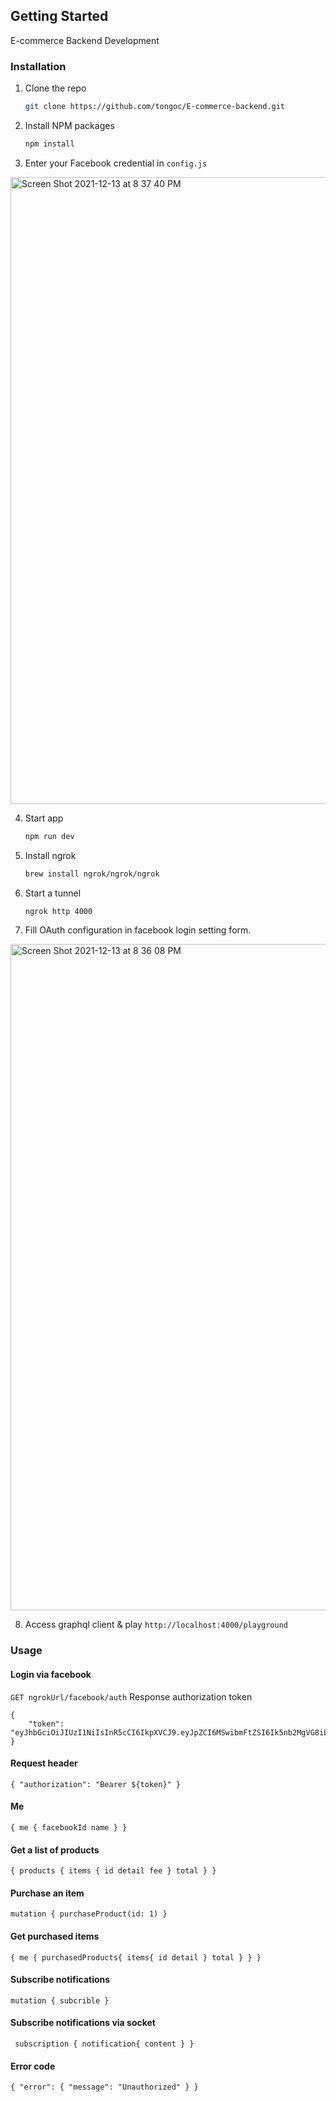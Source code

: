 
<!-- GETTING STARTED -->
## Getting Started

E-commerce Backend Development


### Installation

1. Clone the repo
   ```sh
   git clone https://github.com/tongoc/E-commerce-backend.git
   ```
2. Install NPM packages
   ```sh
   npm install
   ```

3. Enter your Facebook credential in `config.js`
<img width="1003" alt="Screen Shot 2021-12-13 at 8 37 40 PM" src="https://user-images.githubusercontent.com/8269003/145822440-a852e827-3fe9-49d2-be12-c057705d0b03.png">

4. Start app
     ```sh
   npm run dev
   ```
5. Install ngrok 
    ```sh
   brew install ngrok/ngrok/ngrok
   ```
6. Start a tunnel
    ```sh
    ngrok http 4000
    ```  
7. Fill OAuth configuration in facebook login setting form.
<img width="1066" alt="Screen Shot 2021-12-13 at 8 36 08 PM" src="https://user-images.githubusercontent.com/8269003/145822158-cfbae14d-ff47-4323-8948-85d555446d09.png">

8. Access graphql client & play
`http://localhost:4000/playground`

### Usage

#### Login via facebook
 `GET ngrokUrl/facebook/auth`
  Response authorization token

    {
        "token": "eyJhbGciOiJIUzI1NiIsInR5cCI6IkpXVCJ9.eyJpZCI6MSwibmFtZSI6Ik5nb2MgVG8iLCJmYWNlYm9va0lkIjoyNzM4MTUwNDgzMTU0NzkxLCJzdWJzY3JpcHRpb24iOjEsImlhdCI6MTYzOTQwMzI2Nn0.ZrYMtay2NiDFqoRd8MhDHN3ho9MntstVWrhdxo9c7gM"
    }
#### Request header
`
{
    "authorization": "Bearer ${token}"
}
`
#### Me

`
    {
        me {
            facebookId
            name
        }
    }
`
#### Get a list of products
`
{
  products {
    items {
      id
      detail
      fee
    }
    total
  }
}
`

#### Purchase an item
`mutation {
  purchaseProduct(id: 1)
}`

#### Get purchased items
`
{
  me {
    purchasedProducts{
      items{
        id
        detail
      }
      total
    }
  }
}
`
#### Subscribe notifications
`
mutation {
	subcrible
}
`
#### Subscribe notifications via socket
`
subscription {
  notification{
    content
  }
}`
#### Error code
`
{
  "error": {
    "message": "Unauthorized"
  }
}
`